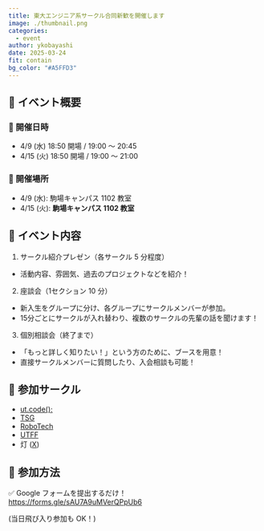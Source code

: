 ```yaml
---
title: 東大エンジニア系サークル合同新歓を開催します
image: ./thumbnail.png
categories:
  - event
author: ykobayashi
date: 2025-03-24
fit: contain
bg_color: "#A5FFD3"
---
```


## 📌 イベント概要

### 📅 開催日時

- 4/9 (水) 18:50 開場 / 19:00 〜 20:45
- 4/15 (火) 18:50 開場 / 19:00 〜 21:00

### 🏢 開催場所

- 4/9 (水): 駒場キャンパス 1102 教室
- 4/15 (火): **駒場キャンパス 1102 教室**

## 📝 イベント内容

1. サークル紹介プレゼン（各サークル 5 分程度）  
  - 活動内容、雰囲気、過去のプロジェクトなどを紹介！

2. 座談会（1セクション 10 分）  
  - 新入生をグループに分け、各グループにサークルメンバーが参加。
  - 15分ごとにサークルが入れ替わり、複数のサークルの先輩の話を聞けます！

3. 個別相談会（終了まで）  
  - 「もっと詳しく知りたい！」という方のために、ブースを用意！
  - 直接サークルメンバーに質問したり、入会相談も可能！

## 👥 参加サークル

- [ut.code();](https://utcode.net)
- [TSG](https://tsg.ne.jp/)
- [RoboTech](https://robotech.tuk.t.u-tokyo.ac.jp/)
- [UTFF](https://utff.com/)
- 灯 ([X](https://x.com/UT_TOMOSHIBI))

## 📢 参加方法

✅ Google フォームを提出するだけ！ <https://forms.gle/sAU7A9uMVerQPpUb6>

(当日飛び入り参加も OK！)

